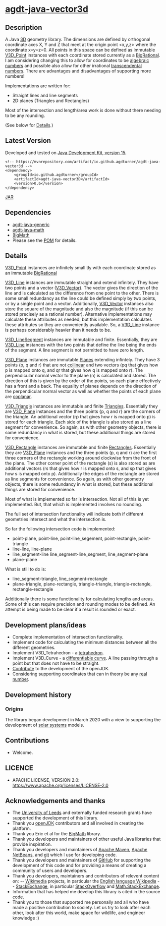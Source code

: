 # [agdt-java-vector3d](https://github.com/agdturner/agdt-java-vector3d)

## Description
A Java [3D](https://en.wikipedia.org/wiki/Euclidean_space) geometry library. The dimensions are defined by orthogonal coordinate axes X, Y and Z that meet at the origin point <x,y,z> where the coordinate x=y=z=0. All points in this space can be defined as immutable [V3D_Point](https://github.com/agdturner/agdt-java-vector3D/blob/master/src/main/java/uk/ac/leeds/ccg/v3d/geometry/V3D_Point.java) instances with each coordinate stored currently as a [BigRational](https://github.com/eobermuhlner/big-math/blob/master/ch.obermuhlner.math.big/src/main/java/ch/obermuhlner/math/big/BigRational.java). I am considering changing this to allow for coordinates to be [algebraic numbers](https://en.wikipedia.org/wiki/Algebraic_number) and possible also allow for other irrational [transcendental numbers](https://en.wikipedia.org/wiki/Transcendental_number). There are advantages and disadvantages of supporting more numbers!

Implementations are written for:
- Straight lines and line segments
- 2D planes (Triangles and Rectangles)

Most of the intersection and length/area work is done without there needing to be any rounding.

(See below for [Details](#Details).)

## Latest Version
Developed and tested on [Java Development Kit, version 15](https://openjdk.java.net/projects/jdk/15/).
```
<!-- https://mvnrepository.com/artifact/io.github.agdturner/agdt-java-vector3d -->
<dependency>
    <groupId>io.github.agdturner</groupId>
    <artifactId>agdt-java-vector3D</artifactId>
    <version>0.6</version>
</dependency>
```
[JAR](https://repo1.maven.org/maven2/io/github/agdturner/agdt-java-vector3d/0.6/agdt-java-vector3d-0.6.jar)

## Dependencies
- [agdt-java-generic](https://github.com/agdturner/agdt-java-generic)
- [agdt-java-math](https://github.com/agdturner/agdt-java-math)
- [BigMath](https://github.com/eobermuhlner/big-math)
- Please see the [POM](https://github.com/agdturner/agdt-java-vector3d/blob/master/pom.xml) for details.

## Details
[V3D_Point](https://github.com/agdturner/agdt-java-vector3D/blob/master/src/main/java/uk/ac/leeds/ccg/v3d/geometry/V3D_Point.java) instances are infinitely small tly with each coordinate stored as an immutable [BigRational](https://github.com/eobermuhlner/big-math/blob/master/ch.obermuhlner.math.big/src/main/java/ch/obermuhlner/math/big/BigRational.java)

[V3D_Line](https://github.com/agdturner/agdt-java-vector3D/blob/master/src/main/java/uk/ac/leeds/ccg/v3d/geometry/V3D_Line.java) instances are immutable straight and extend infinitely. They have two points and a vector ([V3D_Vector](https://github.com/agdturner/agdt-java-vector3D/blob/master/src/main/java/uk/ac/leeds/ccg/v3d/geometry/V3D_Vector.java)). The vector gives the direction of the line and is calculated as the difference from one point to the other. There is some small redundancy as the line could be defined simply by two points, or by a single point and a vector. Additionally, [V3D_Vector](https://github.com/agdturner/agdt-java-vector3D/blob/master/src/main/java/uk/ac/leeds/ccg/v3d/geometry/V3D_Vector.java) instances also store the square of the magnitude and also the magnitude (if this can be stored precisely as a rational number). Alternative implementations may calculate these attributes as needed, but this implementation calculates these attributes so they are conveniently available. So, a [V3D_Line](https://github.com/agdturner/agdt-java-vector3D/blob/master/src/main/java/uk/ac/leeds/ccg/v3d/geometry/V3D_Line.java) instance is perhaps considerably heavier than it needs to be. 

[V3D_LineSegment](https://github.com/agdturner/agdt-java-vector3D/blob/master/src/main/java/uk/ac/leeds/ccg/v3d/geometry/V3D_LineSegment.java) instances are immutable and finite. Essentially, they are [V3D_Line](https://github.com/agdturner/agdt-java-vector3D/blob/master/src/main/java/uk/ac/leeds/ccg/v3d/geometry/V3D_Line.java) instances with the two points that define the line being the ends of the segment. A line segment is not permitted to have zero length.

[V3D_Plane](https://github.com/agdturner/agdt-java-vector3D/blob/master/src/main/java/uk/ac/leeds/ccg/v3d/geometry/V3D_Plane.java) instances are immutable [Planes](https://en.wikipedia.org/wiki/Plane_(geometry)) extending infintely. They have 3 points (p, q and r) that are not [collinear](https://en.wikipedia.org/wiki/Collinearity) and two vectors (pq that gives how p is mapped onto q, and qr that gives how q is mapped onto r). The perpendicular normal vector to the plane (n) is calculated and stored. The direction of this is given by the order of the points, so each plane effectively has a front and a back. The equality of planes depends on the direction of the perpendicular normal vector as well as whether the points of each plane are [coplanar](https://en.wikipedia.org/wiki/Coplanarity).

[V3D_Triangle](https://github.com/agdturner/agdt-java-vector3D/blob/master/src/main/java/uk/ac/leeds/ccg/v3d/geometry/V3D_Triangle.java) instances are immutable and finite [Triangles](https://en.wikipedia.org/wiki/Triangle). Essentially they are [V3D_Plane](https://github.com/agdturner/agdt-java-vector3D/blob/master/src/main/java/uk/ac/leeds/ccg/v3d/geometry/V3D_Plane.java) instances and the three points {p, q and r} are the corners of the triangle. An additional vector (rp that gives how r is mapped onto p) is stored for each triangle. Each side of the triangle is also stored as a line segment for convenience. So again, as with other geometry objects, there is some redundancy in what is stored, but these additional things are stored for convenience.

[V3D_Rectangle](https://github.com/agdturner/agdt-java-vector3D/blob/master/src/main/java/uk/ac/leeds/ccg/v3d/geometry/V3D_Rectangle.java) instances are immutable and finite [Rectangles](https://en.wikipedia.org/wiki/Rectangle). Essentially they are [V3D_Plane](https://github.com/agdturner/agdt-java-vector3D/blob/master/src/main/java/uk/ac/leeds/ccg/v3d/geometry/V3D_Plane.java) instances and the three points (p, q and r) are the first three corners of the rectangle working around clockwise from the front of the plane. The other corner point of the rectangle (s) is also stored as are additional vectors (rs that gives how r is mapped onto s, and sp that gives how s is mapped onto p). Additionally the edges of the rectangle are stored as line segments for convenience. So again, as with other geometry objects, there is some redundancy in what is stored, but these additional things are stored for convenience.

Most of what is implemented so far is intersection. Not all of this is yet implemented. But, that which is implemented involves no rounding.

The full set of intersection functionality will indicate both if different geometries intersect and what the intersection is.

So far the following intersection code is implemented:
* point-plane, point-line, point-line_segement, point-rectangle, point-triangle
* line-line, line-plane
* line_segment-line line_segment-line_segment, line_segment-plane
* plane-plane

What is still to do is:
* line_segment-triangle, line_segment-rectangle
* plane-triangle, plane-rectangle, triangle-triangle, triangle-rectangle, rectangle-rectangle

Additionally there is some functionality for calculating lengths and areas. Some of this can require precision and rounding modes to be defined. An attempt is being made to be clear if a result is rounded or exact.

## Development plans/ideas
- Complete implementation of intersection functionality.
- Implement code for calculating the minimum distances between all the different geometries.
- Implement V3D_Tetrahedron - a [tetrahedron](https://en.wikipedia.org/wiki/Tetrahedron).
- Implement V3D_Curve - a [differentiable curve](https://en.wikipedia.org/wiki/Differentiable_curve). A line passing through a point but that does not have to be straight.
- [Contribute](https://openjdk.java.net/contribute/) to the development of the openJDK.
- Considering supporting coordinates that can in theory be any [real number](https://en.wikipedia.org/wiki/Real_number). 

## Development history
### Origins
The library began development in March 2020 with a view to supporting the development of [solar systems](https://en.wikipedia.org/wiki/Solar_systems) models.

## Contributions
- Welcome.

## LICENCE
- APACHE LICENSE, VERSION 2.0: https://www.apache.org/licenses/LICENSE-2.0

## Acknowledgements and thanks
- The [University of Leeds](http://www.leeds.ac.uk) and externally funded research grants have supported the development of this library.
- Thank you [openJDK](https://openjdk.java.net/) contributors and all involved in creating the platform.
- Thank you Eric et al for the [BigMath](https://github.com/eobermuhlner/big-math) library.
- Thank you developers and maintainers of other useful Java libraries that provide inspiration.
- Thank you developers and maintainers of [Apache Maven](https://maven.apache.org/), [Apache NetBeans](https://netbeans.apache.org/), and [git](https://git-scm.com/) which I use for developing code.
- Thank you developers and maintainers of [GitHub](http://github.com) for supporting the development of this code and for providing a means of creating a community of users and  developers.
- Thank you developers, maintainers and contributors of relevent content on:
-- [Wikimedia](https://www.wikimedia.org/) projects, in particular the [English language Wikipedia](https://en.wikipedia.org/wiki/Main_Page)
-- [StackExchange](https://stackexchange.com), in particular [StackOverflow](https://stackoverflow.com/) and [Math.StackExchange](http://math.stackexchange.com/).
- Information that has helped me develop this library is cited in the source code.
- Thank you to those that supported me personally and all who have made a positive contribution to society. Let us try to look after each other, look after this world, make space for wildlife, and engineer knowledge :)
